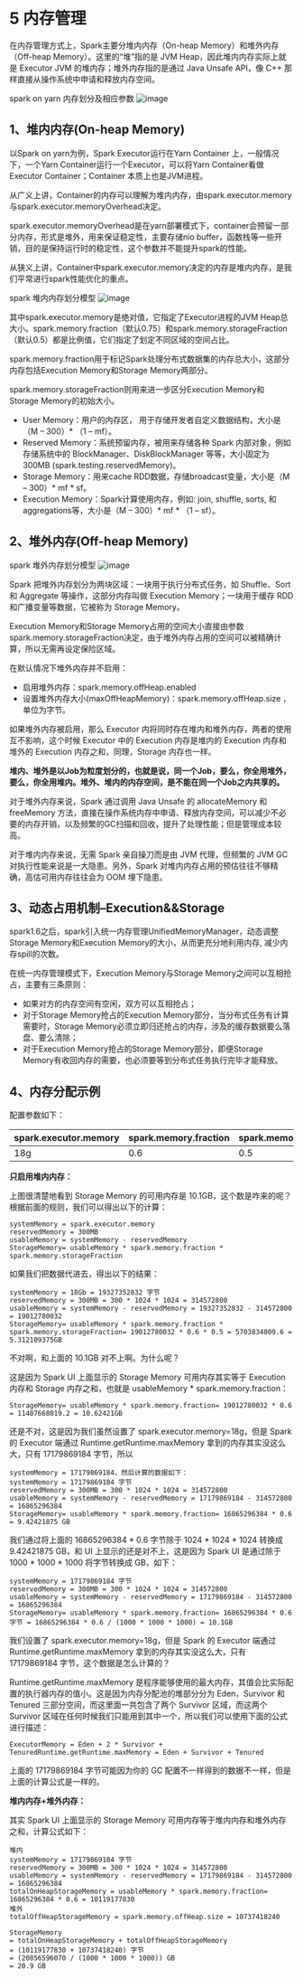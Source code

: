 # 5 内存管理

在内存管理方式上，Spark主要分堆内内存（On-heap Memory）和堆外内存（Off-heap Memory）。这里的“堆”指的是 JVM Heap，因此堆内内存实际上就是 Executor JVM 的堆内存；堆外内存指的是通过 Java Unsafe API，像 C++ 那样直接从操作系统中申请和释放内存空间。

spark on yarn 内存划分及相应参数
![image](https://user-images.githubusercontent.com/15443165/158096206-36990433-d05b-47e6-893f-f7cca6c069f9.png)

## 1、堆内内存(On-heap Memory)

以Spark on yarn为例，Spark Executor运行在Yarn Container 上，一般情况下，一个Yarn Container运行一个Executor，可以将Yarn Container看做Executor Container；Container 本质上也是JVM进程。

从广义上讲，Container的内存可以理解为堆内内存，由spark.executor.memory与spark.executor.memoryOverhead决定。

spark.executor.memoryOverhead是在yarn部署模式下，container会预留一部分内存，形式是堆外，用来保证稳定性，主要存储nio buffer，函数栈等一些开销，目的是保持运行时的稳定性，这个参数并不能提升spark的性能。

从狭义上讲，Container中spark.executor.memory决定的内存是堆内内存，是我们平常进行spark性能优化的重点。

spark 堆内内存划分模型
![image](https://user-images.githubusercontent.com/15443165/158096234-ef870742-4031-4fa2-9455-c0d1fa17ac98.png)

其中spark.executor.memory是绝对值，它指定了Executor进程的JVM Heap总大小。spark.memory.fraction（默认0.75）和spark.memory.storageFraction（默认0.5）都是比例值，它们指定了划定不同区域的空间占比。

spark.memory.fraction用于标记Spark处理分布式数据集的内存总大小，这部分内存包括Execution Memory和Storage Memory两部分。

spark.memory.storageFraction则用来进一步区分Execution Memory和Storage Memory的初始大小。

- User Memory：用户的内存区， 用于存储开发者自定义数据结构，大小是（M – 300）* （1 – mf）。
- Reserved Memory：系统预留内存，被用来存储各种 Spark 内部对象，例如存储系统中的 BlockManager、DiskBlockManager 等等，大小固定为300MB (spark.testing.reservedMemory)。
- Storage Memory：用来cache RDD数据，存储broadcast变量，大小是（M – 300）* mf * sf。
- Execution Memory：Spark计算使用内存，例如: join, shuffle, sorts, 和 aggregations等，大小是（M – 300）* mf * （1 – sf）。

## 2、堆外内存(Off-heap Memory)

spark 堆外内存划分模型
![image](https://user-images.githubusercontent.com/15443165/158096295-50212e39-26e3-4ddf-98d1-9792c2d666b7.png)

Spark 把堆外内存划分为两块区域：一块用于执行分布式任务，如 Shuffle、Sort 和 Aggregate 等操作，这部分内存叫做 Execution Memory；一块用于缓存 RDD 和广播变量等数据，它被称为 Storage Memory。

Execution Memory和Storage Memory占用的空间大小直接由参数spark.memory.storageFraction决定，由于堆外内存占用的空间可以被精确计算，所以无需再设定保险区域。

在默认情况下堆外内存并不启用：
- 启用堆外内存：spark.memory.offHeap.enabled
- 设置堆外内存大小(maxOffHeapMemory)：spark.memory.offHeap.size ，单位为字节。

如果堆外内存被启用，那么 Executor 内将同时存在堆内和堆外内存，两者的使用互不影响，这个时候 Executor 中的 Execution 内存是堆内的 Execution 内存和堆外的 Execution 内存之和，同理，Storage 内存也一样。

**堆内、堆外是以Job为粒度划分的，也就是说，同一个Job，要么，你全用堆外，要么，你全用堆内。堆外、堆内的内存空间，是不能在同一个Job之内共享的。**

对于堆外内存来说，Spark 通过调用 Java Unsafe 的 allocateMemory 和 freeMemory 方法，直接在操作系统内存中申请、释放内存空间，可以减少不必要的内存开销，以及频繁的GC扫描和回收，提升了处理性能；但是管理成本较高。

对于堆内内存来说，无需 Spark 亲自操刀而是由 JVM 代理，但频繁的 JVM GC 对执行性能来说是一大隐患。另外，Spark 对堆内内存占用的预估往往不够精确，高估可用内存往往会为 OOM 埋下隐患。

## 3、动态占用机制–Execution&&Storage

spark1.6之后，spark引入统一内存管理UnifiedMemoryManager，动态调整Storage Memory和Execution Memory的大小，从而更充分地利用内存, 减少内存spill的次数。

在统一内存管理模式下，Execution Memory与Storage Memory之间可以互相抢占，主要有三条原则：
- 如果对方的内存空间有空闲，双方可以互相抢占；
- 对于Storage Memory抢占的Execution Memory部分，当分布式任务有计算需要时，Storage Memory必须立即归还抢占的内存，涉及的缓存数据要么落盘、要么清除；
- 对于Execution Memory抢占的Storage Memory部分，即便Storage Memory有收回内存的需要，也必须要等到分布式任务执行完毕才能释放。

## 4、内存分配示例

配置参数如下：

|  spark.executor.memory   | spark.memory.fraction  |  spark.memory.storageFraction  | spark.memory.offHeap.size  |
|  ----  | ----  | ----  | ----  |
| 18g  | 0.6  | 0.5  | 10g  |

**只启用堆内内存：**

上图很清楚地看到 Storage Memory 的可用内存是 10.1GB，这个数是咋来的呢？根据前面的规则，我们可以得出以下的计算：

    systemMemory = spark.executor.memory
    reservedMemory = 300MB
    usableMemory = systemMemory - reservedMemory
    StorageMemory= usableMemory * spark.memory.fraction * spark.memory.storageFraction

如果我们把数据代进去，得出以下的结果：

    systemMemory = 18Gb = 19327352832 字节
    reservedMemory = 300MB = 300 * 1024 * 1024 = 314572800
    usableMemory = systemMemory - reservedMemory = 19327352832 - 314572800 = 19012780032 
    StorageMemory= usableMemory * spark.memory.fraction * spark.memory.storageFraction= 19012780032 * 0.6 * 0.5 = 5703834009.6 = 5.312109375GB
    
不对啊，和上面的 10.1GB 对不上啊。为什么呢？

这是因为 Spark UI 上面显示的 Storage Memory 可用内存其实等于 Execution 内存和 Storage 内存之和，也就是 usableMemory * spark.memory.fraction：

    StorageMemory= usableMemory * spark.memory.fraction= 19012780032 * 0.6 = 11407668019.2 = 10.62421GB

还是不对，这是因为我们虽然设置了 spark.executor.memory=18g，但是 Spark 的 Executor 端通过 Runtime.getRuntime.maxMemory 拿到的内存其实没这么大，只有 17179869184 字节，所以 

    systemMemory = 17179869184，然后计算的数据如下：
    systemMemory = 17179869184 字节
    reservedMemory = 300MB = 300 * 1024 * 1024 = 314572800
    usableMemory = systemMemory - reservedMemory = 17179869184 - 314572800 = 16865296384 
    StorageMemory= usableMemory * spark.memory.fraction= 16865296384 * 0.6 = 9.42421875 GB
    
我们通过将上面的 16865296384 * 0.6 字节除于 1024 * 1024 * 1024 转换成 9.42421875 GB，和 UI 上显示的还是对不上，这是因为 Spark UI 是通过除于 1000 * 1000 * 1000 将字节转换成 GB，如下：

    systemMemory = 17179869184 字节
    reservedMemory = 300MB = 300 * 1024 * 1024 = 314572800
    usableMemory = systemMemory - reservedMemory = 17179869184 - 314572800 = 16865296384 
    StorageMemory= usableMemory * spark.memory.fraction= 16865296384 * 0.6 字节 = 16865296384 * 0.6 / (1000 * 1000 * 1000) = 10.1GB
    
我们设置了 spark.executor.memory=18g，但是 Spark 的 Executor 端通过 Runtime.getRuntime.maxMemory 拿到的内存其实没这么大，只有 17179869184 字节，这个数据是怎么计算的？

Runtime.getRuntime.maxMemory 是程序能够使用的最大内存，其值会比实际配置的执行器内存的值小。这是因为内存分配池的堆部分分为 Eden，Survivor 和 Tenured 三部分空间，而这里面一共包含了两个 Survivor 区域，而这两个 Survivor 区域在任何时候我们只能用到其中一个，所以我们可以使用下面的公式进行描述：

    ExecutorMemory = Eden + 2 * Survivor + TenuredRuntime.getRuntime.maxMemory = Eden + Survivor + Tenured

上面的 17179869184 字节可能因为你的 GC 配置不一样得到的数据不一样，但是上面的计算公式是一样的。

**堆内内存+堆外内存：**

其实 Spark UI 上面显示的 Storage Memory 可用内存等于堆内内存和堆外内存之和，计算公式如下：

    堆内
    systemMemory = 17179869184 字节
    reservedMemory = 300MB = 300 * 1024 * 1024 = 314572800
    usableMemory = systemMemory - reservedMemory = 17179869184 - 314572800 = 16865296384 
    totalOnHeapStorageMemory = usableMemory * spark.memory.fraction= 16865296384 * 0.6 = 10119177830
    堆外
    totalOffHeapStorageMemory = spark.memory.offHeap.size = 10737418240

    StorageMemory 
    = totalOnHeapStorageMemory + totalOffHeapStorageMemory
    = (10119177830 + 10737418240) 字节
    = (20856596070 / (1000 * 1000 * 1000)) GB
    = 20.9 GB


